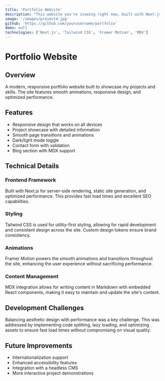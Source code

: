 ```yaml
---
title: 'Portfolio Website'
description: "This website you're viewing right now, built with Next.js and Tailwind CSS."
image: '/images/project4.jpg'
github: 'https://github.com/yourusername/portfolio'
demo: null
technologies: ['Next.js', 'Tailwind CSS', 'Framer Motion', 'MDX']
---
```


# Portfolio Website

## Overview
A modern, responsive portfolio website built to showcase my projects and skills. The site features smooth animations, responsive design, and optimized performance.

## Features
- Responsive design that works on all devices
- Project showcase with detailed information
- Smooth page transitions and animations
- Dark/light mode toggle
- Contact form with validation
- Blog section with MDX support

## Technical Details

### Frontend Framework
Built with Next.js for server-side rendering, static site generation, and optimized performance. This provides fast load times and excellent SEO capabilities.

### Styling
Tailwind CSS is used for utility-first styling, allowing for rapid development and consistent design across the site. Custom design tokens ensure brand consistency.

### Animations
Framer Motion powers the smooth animations and transitions throughout the site, enhancing the user experience without sacrificing performance.

### Content Management
MDX integration allows for writing content in Markdown with embedded React components, making it easy to maintain and update the site's content.

## Development Challenges
Balancing aesthetic design with performance was a key challenge. This was addressed by implementing code splitting, lazy loading, and optimizing assets to ensure fast load times without compromising on visual quality.

## Future Improvements
- Internationalization support
- Enhanced accessibility features
- Integration with a headless CMS
- More interactive project demonstrations

